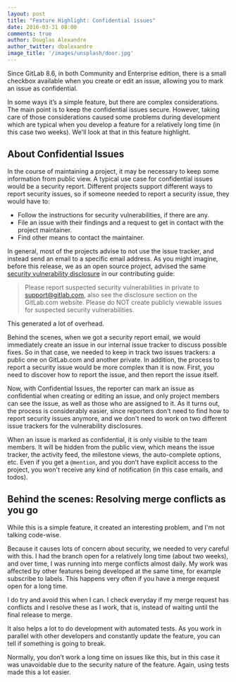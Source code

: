 ```yaml
---
layout: post
title: "Feature Highlight: Confidential issues"
date: 2016-03-31 08:00
comments: true
author: Douglas Alexandre
author_twitter: dbalexandre
image_title: '/images/unsplash/door.jpg'
---
```


Since GitLab 8.6, in both Community and Enterprise edition, there is a small
checkbox available when you create or edit an issue, allowing you to mark an
issue as confidential.

In some ways it’s a simple feature, but there are complex considerations.
The main point is to keep the confidential issues secure.
However, taking care of those considerations caused some problems during
development which are typical when you develop a feature for a relatively
long time (in this case two weeks). We'll look at that in this feature highlight.

<!-- more -->

## About Confidential Issues

In the course of maintaining a project, it may be necessary to keep some
information from public view. A typical use case for confidential issues would
be a security report. Different projects support different ways to report
security issues, so if someone needed to report a security issue, they would
have to:

- Follow the instructions for security vulnerabilities, if there are any.
- File an issue with their findings and a request to get in contact with the
  project maintainer.
- Find other means to contact the maintainer.

In general, most of the projects advise to not use the issue tracker, and
instead send an email to a specific email address. As you might imagine, before
this release, we as an open source project, advised the same
[security vulnerability disclosure][disclosure] in our contributing guide:

> Please report suspected security vulnerabilities in private to
support@gitlab.com, also see the disclosure section on the GitLab.com website.
Please do NOT create publicly viewable issues for suspected security
vulnerabilities.

This generated a lot of overhead.

Behind the scenes, when we got a security report email, we would immediately
create an issue in our internal issue tracker to discuss possible fixes. So in
that case, we needed to keep in track two issues trackers: a public one on
GitLab.com and another private. In addition, the process to report a security
issue would be more complex than it is now. First, you need to discover how to
report the issue, and then report the issue itself.

Now, with Confidential Issues, the reporter can mark an issue as confidential
when creating or editing an issue, and only project members can see the issue,
as well as those who are assigned to it. As it turns out, the process is
considerably easier, since reporters don't need to find how to report security
issues anymore, and we don't need to work on two different issue trackers for
the vulnerability disclosures.

When an issue is marked as confidential, it is only visible to the team members.
It will be hidden from the public view, which means the issue tracker, the
activity feed, the milestone views, the auto-complete options, etc. Even if you
get a `@mention`, and you don’t have explicit access to the project, you won't
receive any kind of notification (in this case emails, and todos).

## Behind the scenes: Resolving merge conflicts as you go

While this is a simple feature, it created an interesting problem, and I'm not
talking code-wise.

Because it causes lots of concern about security, we needed to very careful
with this. I had the branch open for a relatively long time (about two weeks),
and over time, I was running into merge conflicts almost daily. My work was
affected by other features being developed at the same time, for example
subscribe to labels. This happens very often if you have a merge request open
for a long time.

I do try and avoid this when I can. I check everyday if my merge request has
conflicts and I resolve these as I work, that is, instead of waiting until
the final release to merge.

It also helps a lot to do development with automated tests. As you work in
parallel with other developers and constantly update the feature, you can tell
if something is going to break.

Normally, you don’t work a long time on issues like this, but in this case it
was unavoidable due to the security nature of the feature. Again, using tests
made this a lot easier.

[disclosure]: https://gitlab.com/gitlab-org/gitlab-ce/blob/master/CONTRIBUTING.md#security-vulnerability-disclosure
